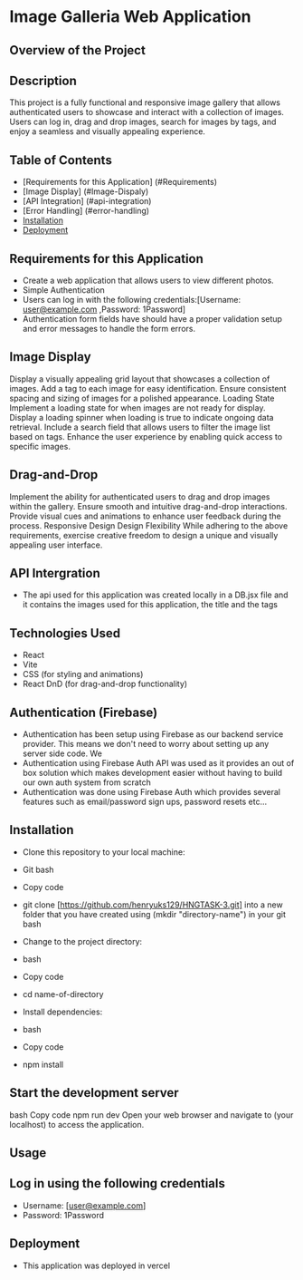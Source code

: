 # Image Galleria Web Application

## Overview of the Project

## Description

This project is a fully functional and responsive image gallery that allows authenticated users to showcase and interact with a collection of images. Users can log in, drag and drop images, search for images by tags, and enjoy a seamless and visually appealing experience.

## Table of Contents

- [Requirements for this Application] (#Requirements)
- [Image Display] (#Image-Dispaly)
- [API Integration] (#api-integration)
- [Error Handling] (#error-handling)
- [Installation](#installation)
- [Deployment](#deployment)

## Requirements for this Application

- Create a web application that allows users to view different photos.
- Simple Authentication
- Users can log in with the following credentials:[Username: user@example.com ,Password: 1Password]
- Authentication form fields have should have a proper validation setup and error messages to handle the form errors.

## Image Display

Display a visually appealing grid layout that showcases a collection of images.
Add a tag to each image for easy identification.
Ensure consistent spacing and sizing of images for a polished appearance.
Loading State
Implement a loading state for when images are not ready for display.
Display a loading spinner when loading is true to indicate ongoing data retrieval.
Include a search field that allows users to filter the image list based on tags.
Enhance the user experience by enabling quick access to specific images.

## Drag-and-Drop

Implement the ability for authenticated users to drag and drop images within the gallery.
Ensure smooth and intuitive drag-and-drop interactions.
Provide visual cues and animations to enhance user feedback during the process.
Responsive Design
Design Flexibility
While adhering to the above requirements, exercise creative freedom to design a unique and visually appealing user interface.

## API Intergration

- The api used for this application was created locally in a DB.jsx file and it contains the images used for this application, the title and the tags

## Technologies Used

- React
- Vite
- CSS (for styling and animations)
- React DnD (for drag-and-drop functionality)

## Authentication (Firebase)

- Authentication has been setup using Firebase as our backend service provider. This means we don't need to worry about setting up any server side code. We
- Authentication using Firebase Auth API was used as it provides an out of box solution which makes development easier without having to build our own auth system from scratch
- Authentication was done using Firebase Auth which provides several features such as email/password sign ups, password resets etc...

## Installation

- Clone this repository to your local machine:

- Git bash
- Copy code
- git clone [https://github.com/henryuks129/HNGTASK-3.git] into a new folder that you have created using (mkdir "directory-name") in your git bash

- Change to the project directory:

- bash
- Copy code
- cd name-of-directory
- Install dependencies:

- bash
- Copy code
- npm install

## Start the development server

bash
Copy code
npm run dev
Open your web browser and navigate to (your localhost) to access the application.

## Usage

## Log in using the following credentials

- Username: [user@example.com]
- Password: 1Password

## Deployment

- This application was deployed in vercel
